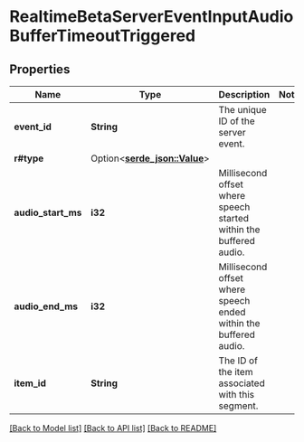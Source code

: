 # RealtimeBetaServerEventInputAudioBufferTimeoutTriggered

## Properties

Name | Type | Description | Notes
------------ | ------------- | ------------- | -------------
**event_id** | **String** | The unique ID of the server event. | 
**r#type** | Option<[**serde_json::Value**](.md)> |  | 
**audio_start_ms** | **i32** | Millisecond offset where speech started within the buffered audio. | 
**audio_end_ms** | **i32** | Millisecond offset where speech ended within the buffered audio. | 
**item_id** | **String** | The ID of the item associated with this segment. | 

[[Back to Model list]](../README.md#documentation-for-models) [[Back to API list]](../README.md#documentation-for-api-endpoints) [[Back to README]](../README.md)


